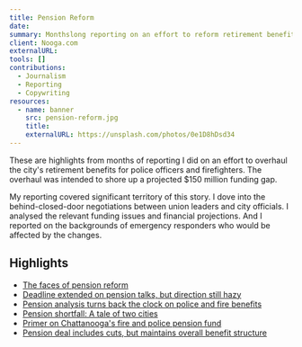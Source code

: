 ```yaml
---
title: Pension Reform
date:
summary: Monthslong reporting on an effort to reform retirement benefits for police officers and firefighters.
client: Nooga.com
externalURL:
tools: []
contributions:
  - Journalism
  - Reporting
  - Copywriting
resources:
  - name: banner
    src: pension-reform.jpg
    title:
    externalURL: https://unsplash.com/photos/0e1D8hDsd34
---
```


These are highlights from months of reporting I did on an effort to overhaul the city's retirement benefits for police officers and firefighters. The overhaul was intended to shore up a projected $150 million funding gap.

My reporting covered significant territory of this story. I dove into the behind-closed-door negotiations between union leaders and city officials. I analysed the relevant funding issues and financial projections. And I reported on the backgrounds of emergency responders who would be affected by the changes.

## Highlights

+ [The faces of pension reform](https://noogatoday.6amcity.com/the-faces-of-pension-reform/)
+ [Deadline extended on pension talks, but direction still hazy](https://noogatoday.6amcity.com/164701/deadline-extended-on-pension-talks-but-direction-still-hazy/)
+ [Pension analysis turns back the clock on police and fire benefits](https://noogatoday.6amcity.com/164533/pension-analysis-turns-back-the-clock-on-police-and-fire-benefits/)
+ [Pension shortfall: A tale of two cities](https://noogatoday.6amcity.com/164467/pension-shortfall-a-tale-of-two-cities/)
+ [Primer on Chattanooga's fire and police pension fund](https://noogatoday.6amcity.com/164130/primer-on-chattanoogas-fire-and-police-pension-fund/)
+ [Pension deal includes cuts, but maintains overall benefit structure](https://noogatoday.6amcity.com/pension-deal-includes-cuts-but-maintains-overall-benefit-structure/)